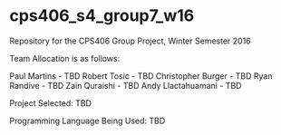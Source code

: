 # cps406_s4_group7_w16
Repository for the CPS406 Group Project, Winter Semester 2016

Team Allocation is as follows:

Paul Martins - TBD
Robert Tosic - TBD
Christopher Burger - TBD
Ryan Randive - TBD
Zain Quraishi - TBD
Andy Llactahuamani - TBD

Project Selected: TBD

Programming Language Being Used: TBD
